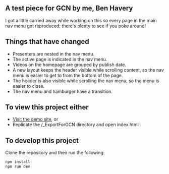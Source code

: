 
## A test piece for GCN by me, Ben Havery

I got a little carried away while working on this so every page in the main nav menu got reproduced; there's plenty to see if you poke around!

## Things that have changed

- Presenters are nested in the nav menu.
- The active page is indicated in the nav menu.
- Videos on the homepage are grouped by publish date.
- A new layout keeps the header visible while scrolling content, so the nav menu is easier to get to from the bottom of the page.
- The header is also visible while scrolling the nav menu, so the menu is easier to close.
- The nav menu and hamburger have a transition.

## To view this project either

- [Visit the demo site](https://amazing-pare-46d2ca.netlify.app/), or
- Replicate the /_ExportForGCN directory and open index.html

## To develop this project

Clone the repository and then run the following:
```bash
npm install
npm run dev
```
